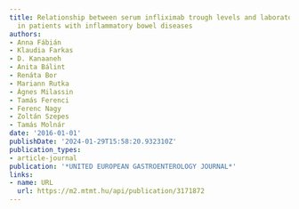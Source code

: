 ```yaml
---
title: Relationship between serum infliximab trough levels and laboratory parameters
  in patients with inflammatory bowel diseases
authors:
- Anna Fábián
- Klaudia Farkas
- D. Kanaaneh
- Anita Bálint
- Renáta Bor
- Mariann Rutka
- Ágnes Milassin
- Tamás Ferenci
- Ferenc Nagy
- Zoltán Szepes
- Tamás Molnár
date: '2016-01-01'
publishDate: '2024-01-29T15:58:20.932310Z'
publication_types:
- article-journal
publication: '*UNITED EUROPEAN GASTROENTEROLOGY JOURNAL*'
links:
- name: URL
  url: https://m2.mtmt.hu/api/publication/3171872
---
```

